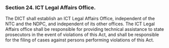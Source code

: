 ### Section 24. ICT Legal Affairs Office.

The DICT shall establish an ICT Legal Affairs Office, independent of the NTC and the NDPC, and independent of its other offices. The ICT
Legal Affairs office shall be responsible for providing technical assistance to state prosecutors in the event of violations of this Act,
and shall be responsible for the filing of cases against persons performing violations of this Act.
